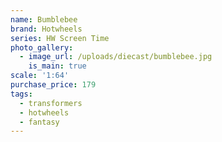 ```yaml
---
name: Bumblebee
brand: Hotwheels
series: HW Screen Time
photo_gallery:
  - image_url: /uploads/diecast/bumblebee.jpg
    is_main: true
scale: '1:64'
purchase_price: 179
tags:
  - transformers
  - hotwheels
  - fantasy
---
```


